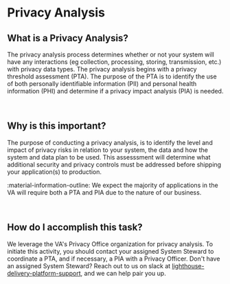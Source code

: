 # Privacy Analysis

## What is a Privacy Analysis?
The privacy analysis process determines whether or not your system will have any interactions (eg collection, processing, storing, transmission, etc.) with privacy data types. The privacy analysis begins with a privacy threshold assessment (PTA). The purpose of the PTA is to identify the use of both personally identifiable information (PII) and personal health information (PHI) and determine if a privacy impact analysis (PIA) is needed.

<br/>

## Why is this important?
The purpose of conducting a privacy analysis, is to identify the level and impact of privacy risks in relation to your system, the data and how the system and data plan to be used. This assesssment will determine what additional security and privacy controls must be addressed before shipping your application(s) to production.

:material-information-outline: We expect the majority of applications in the VA will require both a PTA and PIA due to the nature of our business. 

<br/>

## How do I accomplish this task?
We leverage the VA's Privacy Office organization for privacy analysis. To initiate this activity, you should contact your assigned System Steward to coordinate a PTA, and if necessary, a PIA with a Privacy Officer. Don't have an assigned System Steward? Reach out to us on slack at [lighthouse-delivery-platform-support](https://lighthouseva.slack.com/archives/C03UA9MV1EH), and we can help pair you up.

<br/>

[^1]:[NIST Special Publication 800-122](https://nvlpubs.nist.gov/nistpubs/Legacy/SP/nistspecialpublication800-122.pdf)

 
